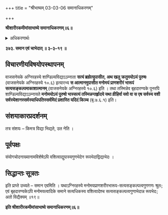 +++
title = "श्रीभाष्यम् 03-03-06 समानाधिकरणम्"

+++


**श्रीशारीरकमीमांसाभाष्ये समानाधिकरणम्॥६॥**

<details><summary>अधिकरणार्थः</summary>

अग्निरहस्य-बृहदारण्यकोक्तयोः शाण्डिल्यविद्ययोरैक्यम्
</details>

**३७३. समान एवं चाभेदात् ॥ ३–३–१९ ॥**

## विचारणीयविषयोपस्थापनम्

वाजसनेयके अग्निरहस्ये शाण्डिल्यविद्याऽऽम्नाता **सत्यं ब्रह्मेत्युपासीत, अथ खलु क्रतुमयोऽयं पुरुषः** (वाजसनेयके अग्निरहस्ये १०.६) इत्यारभ्य **स आत्मानमुपासीत मनोमयं प्राणशरीरं भारूपं सत्यसङ्कल्पमाकाशात्मानम्** (वाजसनेयके अग्निरहस्ये १०.६) इति । तथा तस्मिन्नेव बृहदारण्यके पुनरपि शाण्डिल्यविद्याऽऽम्नायते **मनोमयोऽयं पुरुषो भास्सत्यं तस्मिन्नन्तर्हृादये यथा व्रीहिर्वा यवो वा स एष सर्वस्य वशी सर्वस्येशानस्सर्वस्याधिपतिस्सर्वमिदं प्रशास्ति यदिदं किञ्च** (बृ.७.६.१) इति।

## संशयाकारप्रदर्शनम्

तत्र संशयः – किमत्र विद्या भिद्यते, उत नेति ।

## पूर्वपक्षः

संयोगचोदनाख्यानामविशेषेऽपि वशित्वाद्युपास्यगुणभेदेन रूपभेदाद्विद्याभेदः ।

## सिद्धान्तः सूत्रतः

इति प्राप्ते उच्यते – समान एवमिति । यथाऽग्निरहस्ये मनोमयप्राणशरीरभारूप-सत्यसङ्कल्पत्वगुणगणः श्रुतः; एवं बृहदारण्यकेऽपि मनोमयत्वादिके समाने सत्यधिकस्य वशित्वादेश्च सत्यसङ्कल्पत्वगुणाभेदान्न रूपभेदः; अतो विद्यैक्यम् ॥१९॥

**इति श्रीशारीरकमीमांसाभाष्ये समानाधिकरणम्॥६॥**


